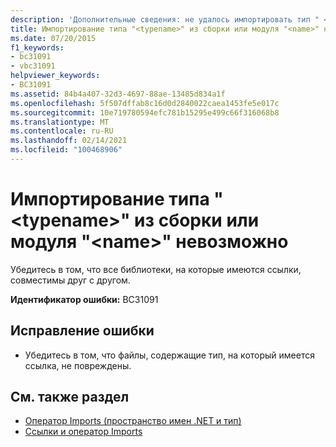 ```yaml
---
description: 'Дополнительные сведения: не удалось импортировать тип " <typename> " из сборки или модуля " <name> "'
title: Импортирование типа "<typename>" из сборки или модуля "<name>" невозможно
ms.date: 07/20/2015
f1_keywords:
- bc31091
- vbc31091
helpviewer_keywords:
- BC31091
ms.assetid: 84b4a407-32d3-4697-88ae-13485d834a1f
ms.openlocfilehash: 5f507dffab8c16d0d2840022caea1453fe5e017c
ms.sourcegitcommit: 10e719780594efc781b15295e499c66f316068b8
ms.translationtype: MT
ms.contentlocale: ru-RU
ms.lasthandoff: 02/14/2021
ms.locfileid: "100468906"
---
```

# <a name="import-of-type-typename-from-assembly-or-module-name-failed"></a>Импортирование типа "\<typename>" из сборки или модуля "\<name>" невозможно

Убедитесь в том, что все библиотеки, на которые имеются ссылки, совместимы друг с другом.  
  
 **Идентификатор ошибки:** BC31091  
  
## <a name="to-correct-this-error"></a>Исправление ошибки  
  
- Убедитесь в том, что файлы, содержащие тип, на который имеется ссылка, не повреждены.  
  
## <a name="see-also"></a>См. также раздел

- [Оператор Imports (пространство имен .NET и тип)](../language-reference/statements/imports-statement-net-namespace-and-type.md)
- [Ссылки и оператор Imports](../programming-guide/program-structure/references-and-the-imports-statement.md)
